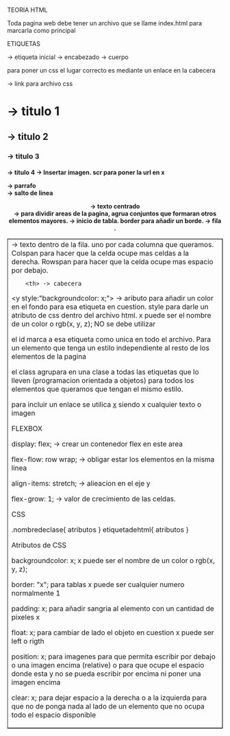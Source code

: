 TEORIA HTML

Toda pagina web debe tener un archivo que se llame index.html para marcarla como principal

ETIQUETAS

<html> -> etiqueta inicial
    <head> -> encabezado
    <body> -> cuerpo


para poner un css el lugar correcto es mediante un enlace en la cabecera

<link rel="stylesheet" href="x"> -> link para archivo css


<h1> -> titulo 1
<h2> -> titulo 2
<h3> -> titulo 3
<h4> -> titulo 4
<im scr = "x"> -> Insertar imagen. scr para poner la url en x
<p> -> parrafo
<br> -> salto de linea
<center> -> texto centrado
<div> -> para dividir areas de la pagina, agrua conjuntos que formaran otros elementos mayores.


<table border = "x"> -> inicio de tabla. border para añadir un borde.
    <tr> -> fila .
        <td colspan="x" o rowspan="x"> -> texto dentro de la fila. uno por cada columna que queramos. Colspan para hacer que la celda ocupe mas celdas a la derecha. Rowspan para hacer que la celda ocupe mas espacio por debajo.
        
        <th> -> cabecera


<y style:"backgroundcolor: x;"> -> aributo para añadir un color en el fondo para esa etiqueta en cuestion. style para darle un atributo de css dentro del archivo html. x puede ser el nombre de un color o rgb(x, y, z); NO se debe utilizar

<x id="x"> el id marca a esa etiqueta como unica en todo el archivo. Para un elemento que tenga un estilo independiente al resto de los elementos de la pagina

<x class="x"> el class agrupara en una clase a todas las etiquetas que lo lleven (programacion orientada a objetos) para todos los elementos que queramos que tengan el mismo estilo.

para incluir un enlace se utilica <a href="https://facebook.com">x</a> siendo x cualquier texto o imagen



FLEXBOX

display: flex; -> crear un contenedor flex en este area

flex-flow: row wrap; -> obligar estar los elementos en la misma linea 

align-items: stretch; -> alieacion en el eje y

flex-grow: 1; -> valor de crecimiento de las celdas.


CSS

.nombredeclase{
    atributos
}
etiquetadehtml{
    atributos
}

Atributos de CSS

backgroundcolor: x;  x puede ser el nombre de un color o rgb(x, y, z);

border: "x"; para tablas x puede ser cualquier numero normalmente 1

padding: x; para añadir sangria al elemento con un cantidad de pixeles x

float: x; para cambiar de lado el objeto en cuestion x puede ser left o rigth 

position: x; para imagenes para que permita escribir por debajo o una imagen encima (relative) o para que ocupe el espacio donde esta y no se pueda escribir por encima ni poner una imagen encima 

clear: x; para dejar espacio a la derecha o a la izquierda para que no de ponga nada al lado de un elemento que no ocupa todo el espacio disponible


